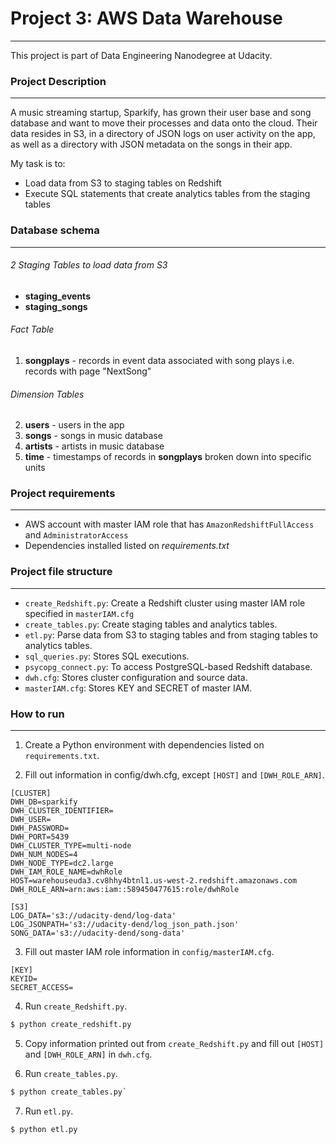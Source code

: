 # Project 3: AWS Data Warehouse
---

This project is part of Data Engineering Nanodegree at Udacity.

### Project Description
---

A music streaming startup, Sparkify, has grown their user base and song database and want to move their processes and data onto the cloud. Their data resides in S3, in a directory of JSON logs on user activity on the app, as well as a directory with JSON metadata on the songs in their app.

My task is to:
- Load data from S3 to staging tables on Redshift
- Execute SQL statements that create analytics tables from the staging tables

### Database schema
---

###### 2 Staging Tables to load data from S3
 - **staging_events**
 - **staging_songs**

###### Fact Table
1. **songplays** - records in event data associated with song plays i.e. records with page "NextSong"

###### Dimension Tables
2. **users** - users in the app
3. **songs** - songs in music database
4. **artists** - artists in music database
5. **time** - timestamps of records in **songplays** broken down into specific units

<Database schema.png>

### Project requirements
---

* AWS account with master IAM role that has `AmazonRedshiftFullAccess` and `AdministratorAccess`
* Dependencies installed listed on *requirements.txt*

### Project file structure
---

* `create_Redshift.py`: Create a Redshift cluster using master IAM role specified in `masterIAM.cfg`
* `create_tables.py`: Create staging tables and analytics tables.
* `etl.py`: Parse data from S3 to staging tables and from staging tables to analytics tables.
* `sql_queries.py`: Stores SQL executions.
* `psycopg_connect.py`: To access PostgreSQL-based Redshift database.
* `dwh.cfg`: Stores cluster configuration and source data.
* `masterIAM.cfg`: Stores KEY and SECRET of master IAM.


### How to run
---

1. Create a Python environment with dependencies listed on `requirements.txt`.

2. Fill out information in config/dwh.cfg, except `[HOST]` and `[DWH_ROLE_ARN]`.
```
[CLUSTER]
DWH_DB=sparkify
DWH_CLUSTER_IDENTIFIER=
DWH_USER=
DWH_PASSWORD=
DWH_PORT=5439
DWH_CLUSTER_TYPE=multi-node
DWH_NUM_NODES=4
DWH_NODE_TYPE=dc2.large
DWH_IAM_ROLE_NAME=dwhRole
HOST=warehouseuda3.cv8hhy4btnl1.us-west-2.redshift.amazonaws.com
DWH_ROLE_ARN=arn:aws:iam::589450477615:role/dwhRole

[S3]
LOG_DATA='s3://udacity-dend/log-data'
LOG_JSONPATH='s3://udacity-dend/log_json_path.json'
SONG_DATA='s3://udacity-dend/song-data'
```
3. Fill out master IAM role information in `config/masterIAM.cfg`.
```
[KEY]
KEYID=
SECRET_ACCESS=
```

4. Run `create_Redshift.py`.
```python
$ python create_redshift.py
```
5. Copy information printed out from `create_Redshift.py` and fill out `[HOST]` and `[DWH_ROLE_ARN]` in `dwh.cfg`.

6. Run `create_tables.py`.
```python
$ python create_tables.py`
```

7. Run `etl.py`.
```python
$ python etl.py
```





